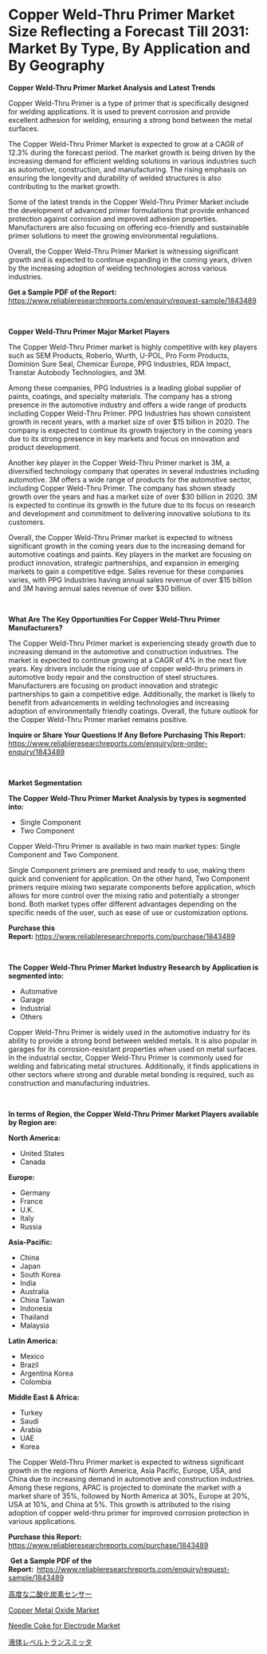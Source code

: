 <p><h1>Copper Weld-Thru Primer Market Size Reflecting a Forecast Till 2031: Market By Type, By Application and By Geography</h1></p><p><strong>Copper Weld-Thru Primer Market Analysis and Latest Trends</strong></p>
<p><p>Copper Weld-Thru Primer is a type of primer that is specifically designed for welding applications. It is used to prevent corrosion and provide excellent adhesion for welding, ensuring a strong bond between the metal surfaces. </p><p>The Copper Weld-Thru Primer Market is expected to grow at a CAGR of 12.3% during the forecast period. The market growth is being driven by the increasing demand for efficient welding solutions in various industries such as automotive, construction, and manufacturing. The rising emphasis on ensuring the longevity and durability of welded structures is also contributing to the market growth.</p><p>Some of the latest trends in the Copper Weld-Thru Primer Market include the development of advanced primer formulations that provide enhanced protection against corrosion and improved adhesion properties. Manufacturers are also focusing on offering eco-friendly and sustainable primer solutions to meet the growing environmental regulations.</p><p>Overall, the Copper Weld-Thru Primer Market is witnessing significant growth and is expected to continue expanding in the coming years, driven by the increasing adoption of welding technologies across various industries.</p></p>
<p><strong>Get a Sample PDF of the Report:&nbsp;</strong> <a href="https://www.reliableresearchreports.com/enquiry/request-sample/1843489">https://www.reliableresearchreports.com/enquiry/request-sample/1843489</a></p>
<p>&nbsp;</p>
<p><strong>Copper Weld-Thru Primer Major Market Players</strong></p>
<p><p>The Copper Weld-Thru Primer market is highly competitive with key players such as SEM Products, Roberlo, Wurth, U-POL, Pro Form Products, Dominion Sure Seal, Chemicar Europe, PPG Industries, RDA Impact, Transtar Autobody Technologies, and 3M.</p><p>Among these companies, PPG Industries is a leading global supplier of paints, coatings, and specialty materials. The company has a strong presence in the automotive industry and offers a wide range of products including Copper Weld-Thru Primer. PPG Industries has shown consistent growth in recent years, with a market size of over $15 billion in 2020. The company is expected to continue its growth trajectory in the coming years due to its strong presence in key markets and focus on innovation and product development.</p><p>Another key player in the Copper Weld-Thru Primer market is 3M, a diversified technology company that operates in several industries including automotive. 3M offers a wide range of products for the automotive sector, including Copper Weld-Thru Primer. The company has shown steady growth over the years and has a market size of over $30 billion in 2020. 3M is expected to continue its growth in the future due to its focus on research and development and commitment to delivering innovative solutions to its customers.</p><p>Overall, the Copper Weld-Thru Primer market is expected to witness significant growth in the coming years due to the increasing demand for automotive coatings and paints. Key players in the market are focusing on product innovation, strategic partnerships, and expansion in emerging markets to gain a competitive edge. Sales revenue for these companies varies, with PPG Industries having annual sales revenue of over $15 billion and 3M having annual sales revenue of over $30 billion.</p></p>
<p>&nbsp;</p>
<p><strong>What Are The Key Opportunities For Copper Weld-Thru Primer Manufacturers?</strong></p>
<p><p>The Copper Weld-Thru Primer market is experiencing steady growth due to increasing demand in the automotive and construction industries. The market is expected to continue growing at a CAGR of 4% in the next five years. Key drivers include the rising use of copper weld-thru primers in automotive body repair and the construction of steel structures. Manufacturers are focusing on product innovation and strategic partnerships to gain a competitive edge. Additionally, the market is likely to benefit from advancements in welding technologies and increasing adoption of environmentally friendly coatings. Overall, the future outlook for the Copper Weld-Thru Primer market remains positive.</p></p>
<p><strong>Inquire or Share Your Questions If Any Before Purchasing This Report:</strong> <a href="https://www.reliableresearchreports.com/enquiry/pre-order-enquiry/1843489">https://www.reliableresearchreports.com/enquiry/pre-order-enquiry/1843489</a></p>
<p>&nbsp;</p>
<p><strong>Market Segmentation</strong></p>
<p><strong>The Copper Weld-Thru Primer Market Analysis by types is segmented into:</strong></p>
<p><ul><li>Single Component</li><li>Two Component</li></ul></p>
<p><p>Copper Weld-Thru Primer is available in two main market types: Single Component and Two Component. </p><p>Single Component primers are premixed and ready to use, making them quick and convenient for application. On the other hand, Two Component primers require mixing two separate components before application, which allows for more control over the mixing ratio and potentially a stronger bond. Both market types offer different advantages depending on the specific needs of the user, such as ease of use or customization options.</p></p>
<p><strong>Purchase this Report:&nbsp;</strong><a href="https://www.reliableresearchreports.com/purchase/1843489">https://www.reliableresearchreports.com/purchase/1843489</a></p>
<p>&nbsp;</p>
<p><strong>The Copper Weld-Thru Primer Market Industry Research by Application is segmented into:</strong></p>
<p><ul><li>Automative</li><li>Garage</li><li>Industrial</li><li>Others</li></ul></p>
<p><p>Copper Weld-Thru Primer is widely used in the automotive industry for its ability to provide a strong bond between welded metals. It is also popular in garages for its corrosion-resistant properties when used on metal surfaces. In the industrial sector, Copper Weld-Thru Primer is commonly used for welding and fabricating metal structures. Additionally, it finds applications in other sectors where strong and durable metal bonding is required, such as construction and manufacturing industries.</p></p>
<p>&nbsp;</p>
<p><strong>In terms of Region, the Copper Weld-Thru Primer Market Players available by Region are:</strong></p>
<p>
    <p> <strong> North America: </strong>
        <ul>
            <li>United States</li>
            <li>Canada</li>
        </ul>
        </p> 
    <p> <strong> Europe: </strong>
        <ul>
            <li>Germany</li>
            <li>France</li>
            <li>U.K.</li>
            <li>Italy</li>
            <li>Russia</li>
        </ul>
        </p> 
    <p> <strong> Asia-Pacific: </strong>
        <ul>
            <li>China</li>
            <li>Japan</li>
            <li>South Korea</li>
            <li>India</li>
            <li>Australia</li>
            <li>China Taiwan</li>
            <li>Indonesia</li>
            <li>Thailand</li>
            <li>Malaysia</li>
        </ul>
        </p> 
    <p> <strong> Latin America: </strong>
        <ul>
            <li>Mexico</li>
            <li>Brazil</li>
            <li>Argentina Korea</li>
            <li>Colombia</li>
        </ul>
        </p> 
    <p> <strong> Middle East & Africa: </strong>
        <ul>
            <li>Turkey</li>
            <li>Saudi</li>
            <li>Arabia</li>
            <li>UAE</li>
            <li>Korea</li>
        </ul>
    </p>
    </p>
<p><p>The Copper Weld-Thru Primer market is expected to witness significant growth in the regions of North America, Asia Pacific, Europe, USA, and China due to increasing demand in automotive and construction industries. Among these regions, APAC is projected to dominate the market with a market share of 35%, followed by North America at 30%, Europe at 20%, USA at 10%, and China at 5%. This growth is attributed to the rising adoption of copper weld-thru primer for improved corrosion protection in various applications.</p></p>
<p><strong>Purchase this Report: </strong><a href="https://www.reliableresearchreports.com/purchase/1843489">https://www.reliableresearchreports.com/purchase/1843489</a></p>
<p>&nbsp;<strong>Get a Sample PDF of the Report:&nbsp;&nbsp;</strong><a href="https://www.reliableresearchreports.com/enquiry/request-sample/1843489">https://www.reliableresearchreports.com/enquiry/request-sample/1843489</a></p>
<p><strong></strong></p>
<p><p><a href="https://medium.com/@attyourniture/%E5%85%88%E9%80%B2%E7%9A%84%E3%81%AA%E4%BA%8C%E9%85%B8%E5%8C%96%E7%82%AD%E7%B4%A0%E3%82%BB%E3%83%B3%E3%82%B5%E3%83%BC%E3%81%AE%E5%B8%82%E5%A0%B4%E8%A6%8F%E6%A8%A1-%E5%B8%82%E5%A0%B4%E5%B1%95%E6%9C%9B%E3%81%A8%E5%B8%82%E5%A0%B4%E4%BA%88%E6%B8%AC-2024%E5%B9%B4%E3%81%8B%E3%82%892031%E5%B9%B4-4acf24638fdd">高度な二酸化炭素センサー</a></p><p><a href="https://github.com/lataunyatinikmelvin59ilbd0dv/Market-Research-Report-List-1/blob/main/copper-metal-oxide-market.md">Copper Metal Oxide Market</a></p><p><a href="https://github.com/pgtimber/Market-Research-Report-List-1/blob/main/needle-coke-for-electrode-market.md">Needle Coke for Electrode Market</a></p><p><a href="https://medium.com/@valeridd446677/%E6%B6%B2%E4%BD%8D%E4%BC%A0%E6%84%9F%E5%99%A8%E5%B8%82%E5%9C%BA%E5%B1%95%E6%9C%9B-%E8%A1%8C%E4%B8%9A%E6%A6%82%E5%86%B5%E5%92%8C%E9%A2%84%E6%B5%8B-2024%E5%B9%B4%E8%87%B32031%E5%B9%B4-b5dedc1d1a35">液体レベルトランスミッタ</a></p></p>